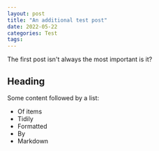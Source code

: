 ```yaml
---
layout: post
title: "An additional test post"
date: 2022-05-22
categories: Test
tags:
---
```


The first post isn't always the most important is it?
<!--more-->
## Heading
Some content followed by a list:
- Of items
- Tidily
- Formatted
- By
- Markdown
